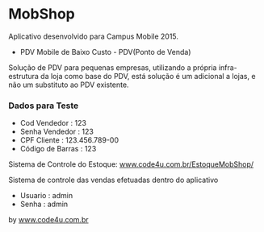 # MobShop


Aplicativo desenvolvido para Campus Mobile 2015.

  - PDV Mobile de Baixo Custo - PDV(Ponto de Venda)

Solução de PDV para pequenas empresas, utilizando a própria infra-estrutura da loja como base do PDV, está solução é um adicional a lojas, e não um substituto ao PDV existente.



### Dados para Teste
* Cod Vendedor : 123
* Senha Vendedor : 123
* CPF Cliente : 123.456.789-00
* Código de Barras : 123


Sistema de Controle do Estoque: www.code4u.com.br/EstoqueMobShop/

Sistema de controle das vendas efetuadas dentro do aplicativo
* Usuario : admin
* Senha : admin


by www.code4u.com.br 

